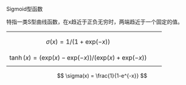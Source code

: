 Sigmoid型函数

特指一类S型曲线函数，在x趋近于正负无穷时，两端趋近于一个固定的值。

|                                                              |      |      |
| ------------------------------------------------------------ | ---- | ---- |
|                                                              |      |      |
| $$\sigma(x) = 1 / (1+\text{exp}(-x))$$                       |      |      |
| $$\tanh(x) = (\text{exp}(x) - \text{exp}(-x)) / (\text{exp}(x) + \text{exp}(-x))$$ |      |      |


$$
\sigma(x) = \frac{1}{1-e^{-x}}
$$
